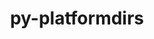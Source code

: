 ---
title: "py-platformdirs"
layout: cache
categories: [package, develop-2024-01-28]
meta: {"versions": ["3.10.0"], "compilers": ["gcc@=11.1.0", "gcc@=11.4.0", "gcc@=7.3.1", "gcc@=9.4.0", "oneapi@=2024.0.0"], "oss": ["amzn2", "ubuntu20.04", "ubuntu22.04"], "platforms": ["linux"], "targets": ["aarch64", "neoverse_n1", "neoverse_v1", "neoverse_v2", "ppc64le", "x86_64_v3"], "stacks": ["aws-isc", "aws-isc-aarch64", "data-vis-sdk", "e4s", "e4s-neoverse-v2", "e4s-neoverse_v1", "e4s-oneapi", "e4s-power", "root"], "num_specs": 16, "num_specs_by_stack": {"root": 16, "aws-isc-aarch64": 2, "aws-isc": 1, "e4s-neoverse_v1": 2, "e4s-power": 2, "data-vis-sdk": 2, "e4s": 3, "e4s-neoverse-v2": 2, "e4s-oneapi": 2}}
spec_details: [{"hash": "w2bajvrmstlpjyxwseqz767n6m2kihfd", "compiler": "gcc@=7.3.1", "versions": ["3.10.0"], "os": "amzn2", "platform": "linux", "target": "aarch64", "variants": ["build_system=python_pip", "~wheel"], "stacks": ["root", "aws-isc-aarch64"], "size": "-", "tarball": "https://binaries.spack.io/releases/develop-2024-01-28/build_cache/linux-amzn2-aarch64/gcc-7.3.1/py-platformdirs-3.10.0/linux-amzn2-aarch64-gcc-7.3.1-py-platformdirs-3.10.0-w2bajvrmstlpjyxwseqz767n6m2kihfd.spack"}, {"hash": "kxen3gzmbon7r3clh4rtkq7hci2vc4pv", "compiler": "gcc@=7.3.1", "versions": ["3.10.0"], "os": "amzn2", "platform": "linux", "target": "neoverse_n1", "variants": ["build_system=python_pip", "~wheel"], "stacks": ["root", "aws-isc-aarch64"], "size": "-", "tarball": "https://binaries.spack.io/releases/develop-2024-01-28/build_cache/linux-amzn2-neoverse_n1/gcc-7.3.1/py-platformdirs-3.10.0/linux-amzn2-neoverse_n1-gcc-7.3.1-py-platformdirs-3.10.0-kxen3gzmbon7r3clh4rtkq7hci2vc4pv.spack"}, {"hash": "eylpcm4hzqe5b3bzrlyhl4l7v5bw5hcg", "compiler": "gcc@=7.3.1", "versions": ["3.10.0"], "os": "amzn2", "platform": "linux", "target": "x86_64_v3", "variants": ["build_system=python_pip", "~wheel"], "stacks": ["aws-isc", "root"], "size": "-", "tarball": "https://binaries.spack.io/releases/develop-2024-01-28/build_cache/linux-amzn2-x86_64_v3/gcc-7.3.1/py-platformdirs-3.10.0/linux-amzn2-x86_64_v3-gcc-7.3.1-py-platformdirs-3.10.0-eylpcm4hzqe5b3bzrlyhl4l7v5bw5hcg.spack"}, {"hash": "2e4alffehpcvln2cmd4ke2daz7suw2nq", "compiler": "gcc@=11.4.0", "versions": ["3.10.0"], "os": "ubuntu20.04", "platform": "linux", "target": "neoverse_v1", "variants": ["build_system=python_pip", "~wheel"], "stacks": ["e4s-neoverse_v1", "root"], "size": "-", "tarball": "https://binaries.spack.io/releases/develop-2024-01-28/build_cache/linux-ubuntu20.04-neoverse_v1/gcc-11.4.0/py-platformdirs-3.10.0/linux-ubuntu20.04-neoverse_v1-gcc-11.4.0-py-platformdirs-3.10.0-2e4alffehpcvln2cmd4ke2daz7suw2nq.spack"}, {"hash": "3q3kcnamiwr77wkry7sc2g75zsivxz3y", "compiler": "gcc@=11.4.0", "versions": ["3.10.0"], "os": "ubuntu20.04", "platform": "linux", "target": "neoverse_v1", "variants": ["build_system=python_pip", "~wheel"], "stacks": ["e4s-neoverse_v1", "root"], "size": "-", "tarball": "https://binaries.spack.io/releases/develop-2024-01-28/build_cache/linux-ubuntu20.04-neoverse_v1/gcc-11.4.0/py-platformdirs-3.10.0/linux-ubuntu20.04-neoverse_v1-gcc-11.4.0-py-platformdirs-3.10.0-3q3kcnamiwr77wkry7sc2g75zsivxz3y.spack"}, {"hash": "dctq7j7zgxbpn7ggj3pp4mlez7hnazj5", "compiler": "gcc@=9.4.0", "versions": ["3.10.0"], "os": "ubuntu20.04", "platform": "linux", "target": "ppc64le", "variants": ["build_system=python_pip", "~wheel"], "stacks": ["root", "e4s-power"], "size": "-", "tarball": "https://binaries.spack.io/releases/develop-2024-01-28/build_cache/linux-ubuntu20.04-ppc64le/gcc-9.4.0/py-platformdirs-3.10.0/linux-ubuntu20.04-ppc64le-gcc-9.4.0-py-platformdirs-3.10.0-dctq7j7zgxbpn7ggj3pp4mlez7hnazj5.spack"}, {"hash": "yeugkdxqkwlo7l3zndnxy3m2hercxuoz", "compiler": "gcc@=9.4.0", "versions": ["3.10.0"], "os": "ubuntu20.04", "platform": "linux", "target": "ppc64le", "variants": ["build_system=python_pip", "~wheel"], "stacks": ["root", "e4s-power"], "size": "-", "tarball": "https://binaries.spack.io/releases/develop-2024-01-28/build_cache/linux-ubuntu20.04-ppc64le/gcc-9.4.0/py-platformdirs-3.10.0/linux-ubuntu20.04-ppc64le-gcc-9.4.0-py-platformdirs-3.10.0-yeugkdxqkwlo7l3zndnxy3m2hercxuoz.spack"}, {"hash": "7guy2gjvucwrmwub6bjsya47gv4hw2h7", "compiler": "gcc@=11.1.0", "versions": ["3.10.0"], "os": "ubuntu20.04", "platform": "linux", "target": "x86_64_v3", "variants": ["build_system=python_pip", "~wheel"], "stacks": ["root", "data-vis-sdk"], "size": "-", "tarball": "https://binaries.spack.io/releases/develop-2024-01-28/build_cache/linux-ubuntu20.04-x86_64_v3/gcc-11.1.0/py-platformdirs-3.10.0/linux-ubuntu20.04-x86_64_v3-gcc-11.1.0-py-platformdirs-3.10.0-7guy2gjvucwrmwub6bjsya47gv4hw2h7.spack"}, {"hash": "w6j642dq76twdqnqce2d44l4psumqy52", "compiler": "gcc@=11.1.0", "versions": ["3.10.0"], "os": "ubuntu20.04", "platform": "linux", "target": "x86_64_v3", "variants": ["build_system=python_pip", "~wheel"], "stacks": ["root", "data-vis-sdk"], "size": "-", "tarball": "https://binaries.spack.io/releases/develop-2024-01-28/build_cache/linux-ubuntu20.04-x86_64_v3/gcc-11.1.0/py-platformdirs-3.10.0/linux-ubuntu20.04-x86_64_v3-gcc-11.1.0-py-platformdirs-3.10.0-w6j642dq76twdqnqce2d44l4psumqy52.spack"}, {"hash": "e5pahitlbe5jx3oapfas4i6f7ulvn2lp", "compiler": "gcc@=11.4.0", "versions": ["3.10.0"], "os": "ubuntu20.04", "platform": "linux", "target": "x86_64_v3", "variants": ["build_system=python_pip", "~wheel"], "stacks": ["e4s", "root"], "size": "-", "tarball": "https://binaries.spack.io/releases/develop-2024-01-28/build_cache/linux-ubuntu20.04-x86_64_v3/gcc-11.4.0/py-platformdirs-3.10.0/linux-ubuntu20.04-x86_64_v3-gcc-11.4.0-py-platformdirs-3.10.0-e5pahitlbe5jx3oapfas4i6f7ulvn2lp.spack"}, {"hash": "kwyobpo5vnohpz7hpdm2x62hzju6frje", "compiler": "gcc@=11.4.0", "versions": ["3.10.0"], "os": "ubuntu20.04", "platform": "linux", "target": "x86_64_v3", "variants": ["build_system=python_pip", "~wheel"], "stacks": ["e4s", "root"], "size": "-", "tarball": "https://binaries.spack.io/releases/develop-2024-01-28/build_cache/linux-ubuntu20.04-x86_64_v3/gcc-11.4.0/py-platformdirs-3.10.0/linux-ubuntu20.04-x86_64_v3-gcc-11.4.0-py-platformdirs-3.10.0-kwyobpo5vnohpz7hpdm2x62hzju6frje.spack"}, {"hash": "yjm6mnajeziowimmkllmbd5mlslilya6", "compiler": "gcc@=11.4.0", "versions": ["3.10.0"], "os": "ubuntu20.04", "platform": "linux", "target": "x86_64_v3", "variants": ["build_system=python_pip", "~wheel"], "stacks": ["e4s", "root"], "size": "-", "tarball": "https://binaries.spack.io/releases/develop-2024-01-28/build_cache/linux-ubuntu20.04-x86_64_v3/gcc-11.4.0/py-platformdirs-3.10.0/linux-ubuntu20.04-x86_64_v3-gcc-11.4.0-py-platformdirs-3.10.0-yjm6mnajeziowimmkllmbd5mlslilya6.spack"}, {"hash": "lrz4xslrq4zu3t6onylg6hwmv7bzrkog", "compiler": "gcc@=11.4.0", "versions": ["3.10.0"], "os": "ubuntu22.04", "platform": "linux", "target": "neoverse_v2", "variants": ["build_system=python_pip", "~wheel"], "stacks": ["e4s-neoverse-v2", "root"], "size": "-", "tarball": "https://binaries.spack.io/releases/develop-2024-01-28/build_cache/linux-ubuntu22.04-neoverse_v2/gcc-11.4.0/py-platformdirs-3.10.0/linux-ubuntu22.04-neoverse_v2-gcc-11.4.0-py-platformdirs-3.10.0-lrz4xslrq4zu3t6onylg6hwmv7bzrkog.spack"}, {"hash": "yftqykptlthf4vbju2xwue3abia4guvo", "compiler": "gcc@=11.4.0", "versions": ["3.10.0"], "os": "ubuntu22.04", "platform": "linux", "target": "neoverse_v2", "variants": ["build_system=python_pip", "~wheel"], "stacks": ["e4s-neoverse-v2", "root"], "size": "-", "tarball": "https://binaries.spack.io/releases/develop-2024-01-28/build_cache/linux-ubuntu22.04-neoverse_v2/gcc-11.4.0/py-platformdirs-3.10.0/linux-ubuntu22.04-neoverse_v2-gcc-11.4.0-py-platformdirs-3.10.0-yftqykptlthf4vbju2xwue3abia4guvo.spack"}, {"hash": "m3houby7fem5px6ndorvrf4wftclsisp", "compiler": "oneapi@=2024.0.0", "versions": ["3.10.0"], "os": "ubuntu22.04", "platform": "linux", "target": "x86_64_v3", "variants": ["build_system=python_pip", "~wheel"], "stacks": ["e4s-oneapi", "root"], "size": "-", "tarball": "https://binaries.spack.io/releases/develop-2024-01-28/build_cache/linux-ubuntu22.04-x86_64_v3/oneapi-2024.0.0/py-platformdirs-3.10.0/linux-ubuntu22.04-x86_64_v3-oneapi-2024.0.0-py-platformdirs-3.10.0-m3houby7fem5px6ndorvrf4wftclsisp.spack"}, {"hash": "ylzm6f2ol3oizpwagfhsgjicfoozhawn", "compiler": "oneapi@=2024.0.0", "versions": ["3.10.0"], "os": "ubuntu22.04", "platform": "linux", "target": "x86_64_v3", "variants": ["build_system=python_pip", "~wheel"], "stacks": ["e4s-oneapi", "root"], "size": "-", "tarball": "https://binaries.spack.io/releases/develop-2024-01-28/build_cache/linux-ubuntu22.04-x86_64_v3/oneapi-2024.0.0/py-platformdirs-3.10.0/linux-ubuntu22.04-x86_64_v3-oneapi-2024.0.0-py-platformdirs-3.10.0-ylzm6f2ol3oizpwagfhsgjicfoozhawn.spack"}]
---